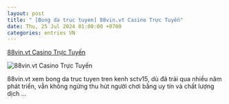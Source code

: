```yaml
---
layout: post
title: " [Bong da truc tuyen] 88vin.vt‍‍‍ Casino Trực Tuyến"
date: Thu, 25 Jul 2024 01:00:00 +0700
categories: entries VN
---
```

[88vin.vt‍‍‍ Casino Trực Tuyến](https://sjc.com.vn/?news=th%E1%BB%9Di-gian-quay-s%E1%BB%91-c%E1%BB%A7a-mega-millions-2024-07-25.html)

![88vin.vt‍‍‍ Casino Trực Tuyến](https://sjc.com.vn/images/9_hinh/trang-suc-cuoi.jpg)

88vin.vt xem bong da truc tuyen tren kenh sctv15, dù đã trải qua nhiều năm phát triển, vẫn không ngừng thu hút người chơi bằng uy tín và chất lượng dịch ...

